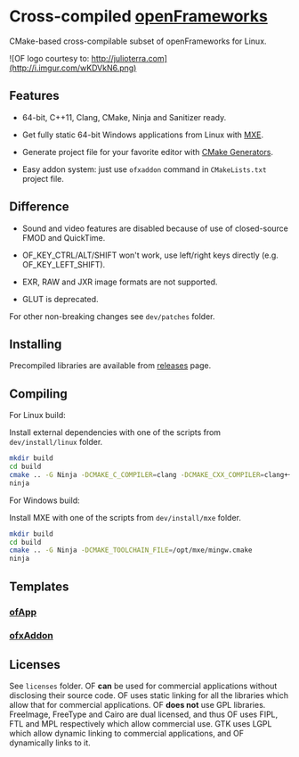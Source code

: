 Cross-compiled [openFrameworks][1]
==================================

CMake-based cross-compilable subset of openFrameworks for Linux.

![OF logo courtesy to: http://julioterra.com](http://i.imgur.com/wKDVkN6.png)


Features
--------

 - 64-bit, C++11, Clang, CMake, Ninja and Sanitizer ready.

 - Get fully static 64-bit Windows applications from Linux with [MXE][2].

 - Generate project file for your favorite editor with [CMake Generators][3].
 
 - Easy addon system: just use `ofxaddon` command in `CMakeLists.txt` project file.


Difference
----------

 - Sound and video features are disabled because of use of closed-source FMOD and QuickTime.

 - OF_KEY_CTRL/ALT/SHIFT won't work, use left/right keys directly (e.g. OF_KEY_LEFT_SHIFT).

 - EXR, RAW and JXR image formats are not supported.

 - GLUT is deprecated.

For other non-breaking changes see `dev/patches` folder.


Installing
----------

Precompiled libraries are available from [releases][4] page.


Compiling
---------

For Linux build:

Install external dependencies with one of the scripts from `dev/install/linux` folder.

```bash
mkdir build
cd build
cmake .. -G Ninja -DCMAKE_C_COMPILER=clang -DCMAKE_CXX_COMPILER=clang++
ninja
```

For Windows build:

Install MXE with one of the scripts from `dev/install/mxe` folder.

```bash
mkdir build
cd build
cmake .. -G Ninja -DCMAKE_TOOLCHAIN_FILE=/opt/mxe/mingw.cmake
ninja
```


Templates
---------

### [ofApp][5]
### [ofxAddon][6]


Licenses
--------

See `licenses` folder. OF **can** be used for commercial applications without disclosing their source code. OF uses static linking for all the libraries which allow that for commercial applications. OF **does not** use GPL libraries. FreeImage, FreeType and Cairo are dual licensed, and thus OF uses FIPL, FTL and MPL respectively which allow commercial use. GTK uses LGPL which allow dynamic linking to commercial applications, and OF dynamically links to it.


  [1]: https://github.com/openframeworks/openFrameworks
  [2]: http://mxe.cc
  [3]: http://www.cmake.org/cmake/help/v3.0/manual/cmake-generators.7.html#extra-generators
  [4]: https://github.com/procedural/of/releases
  [5]: https://github.com/procedural/ofApp
  [6]: https://github.com/procedural/ofxAddon


